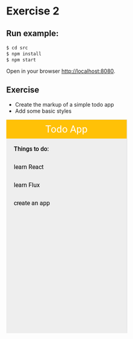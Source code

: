 # Exercise 2

## Run example:

```
$ cd src
$ npm install
$ npm start
```

Open in your browser [http://localhost:8080](http://localhost:8080).

## Exercise
* Create the markup of a simple todo app
* Add some basic styles

![example todo app](./screenshot.png)
